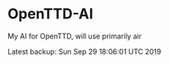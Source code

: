 # OpenTTD-AI
My AI for OpenTTD, will use primarily air

Latest backup: Sun Sep 29 18:06:01 UTC 2019
